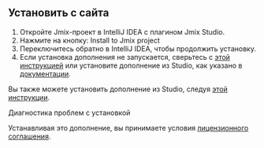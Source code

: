 ## Установить с сайта

1. Откройте Jmix-проект в IntelliJ IDEA с плагином Jmix Studio.
2. Нажмите на кнопку: Install to Jmix project
3. Переключитесь обратно в IntelliJ IDEA, чтобы продолжить установку.
4. Если установка дополнения не запускается, сверьтесь с [этой инструкцией]() или установите дополнение из Studio, как указано в [документации]().

Вы также можете установить дополнение из Studio, следуя [этой инструкции](https://docs.jmix.io/jmix/latest/add-ons.html#installation).

Диагностика проблем с установкой

Устанавливая это дополнение, вы принимаете условия [лицензионного соглашения]().
